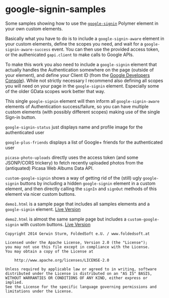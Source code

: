 google-signin-samples
=====================

Some samples showing how to use the [`google-signin`](https://github.com/GoogleWebComponents/google-signin)
Polymer element in your own custom elements.

Basically what you have to do is to include a `google-signin-aware` element
in your custom elements, define the scopes you need, and wait for a
`google-signin-aware-success` event. You can then use the provided access token,
or the authenicated `gapi.client` to make calls to Google APIs.

To make this work you also need to include a `google-signin` element that actually
handles the Authentication somewhere on the page (outside of your element), and
define your Client ID (from the [Google Developers Console](https://console.developers.google.com/)).
While not strictly necessary I recommend also defining all scopes you will need on
your page in the `google-signin` element. Especially some of the older GData scopes
work better that way.

This single `google-signin` element will then inform all `google-signin-aware` elements
of Authentication success/failure, so you can have multiple custom elements (with possibly
different scopes) making use of the single Sign-in button.

`google-signin-status` just displays name and profile image for the authenticated user

`google-plus-friends` displays a list of Google+ friends for the authenticated user

`picasa-photo-uploads` directly uses the access token (and some JSONP/CORS trickery)
to fetch recently uploaded photos from the (antiquated) Picasa Web Albums Data API.

`custom-google-signin` shows a way of getting rid of the (still) ugly `google-signin`
buttons by including a hidden `google-signin` element in a custom element, and then
directly calling the `signIn` and `signOut` methods of this element via nicer custom buttons.

`demo1.html` is a sample page that includes all samples elements and a `google-signin` element.
[Live Version](https://scary-experiments.appspot.com/google-signin-samples/demo1.html)

`demo2.html` is almost the same sample page but includes a `custom-google-signin` with custom buttons.
[Live Version](https://scary-experiments.appspot.com/google-signin-samples/demo2.html)


```
Copyright 2014 Gerwin Sturm, FoldedSoft e.U. / www.foldedsoft.at

Licensed under the Apache License, Version 2.0 (the "License");
you may not use this file except in compliance with the License.
You may obtain a copy of the License at

    http://www.apache.org/licenses/LICENSE-2.0

Unless required by applicable law or agreed to in writing, software
distributed under the License is distributed on an "AS IS" BASIS,
WITHOUT WARRANTIES OR CONDITIONS OF ANY KIND, either express or implied.
See the License for the specific language governing permissions and
limitations under the License.
```
